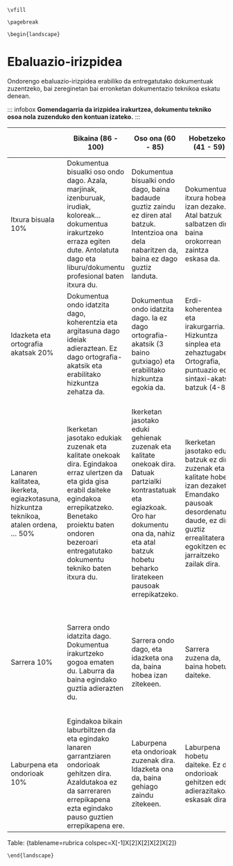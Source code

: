 
```{=latex}
\vfill

\pagebreak

\begin{landscape}
```

# Ebaluazio-irizpidea

Ondorengo ebaluazio-irizpidea erabiliko da entregatutako dokumentuak zuzentzeko, bai zereginetan bai erronketan dokumentazio teknikoa eskatu denean.

::: infobox
**Gomendagarria da irizpidea irakurtzea, dokumentu tekniko osoa nola zuzenduko den kontuan izateko.**
:::


|                       | Bikaina (86 - 100) | Oso ona (60 - 85) | Hobetzekoa (41 - 59) | Oso hobetzekoa (0 - 40) |
| --------------------- | -------------------- | ----------------- | ----------------- | -------------------- |
| Itxura bisuala 10% | Dokumentua bisualki oso ondo dago. Azala, marjinak, izenburuak, irudiak, koloreak... dokumentua irakurtzeko erraza egiten dute. Antolatuta dago eta liburu/dokumentu profesional baten itxura du. | Dokumentua bisualki ondo dago, baina badaude guztiz zaindu ez diren atal batzuk. Intentzioa ona dela nabaritzen da, baina ez dago guztiz landuta. | Dokumentuak itxura hobea izan dezake. Atal batzuk salbatzen dira, baina orokorrean zaintza eskasa da. | Dokumentua desordenatuta dago. Bisualki ez du espero den estetika. Hautatutako irudi, izenburu eta koloreek irakurketa zailtzen dute. | \
| Idazketa eta ortografia akatsak 20% | Dokumentua ondo idatzita dago, koherentzia eta argitasuna dago ideiak adieraztean. Ez dago ortografia-akatsik eta erabilitako hizkuntza zehatza da. | Dokumentua ondo idatzita dago. Ia ez dago ortografia-akatsik (3 baino gutxiago) eta erabilitako hizkuntza egokia da. | Erdi-koherentea eta irakurgarria. Hizkuntza sinplea eta zehaztugabea. Ortografia, puntuazio edo sintaxi-akats batzuk (4-8). | Dokumentua ez da koherentea. Ortografia eta sintaxi-akats ugari. Irakurtzeko zaila da erabilitako hizkuntza eta/edo akatsengatik. | \
| Lanaren kalitatea, ikerketa, egiazkotasuna, hizkuntza teknikoa, atalen ordena, … 50% | Ikerketan jasotako edukiak zuzenak eta kalitate onekoak dira. Egindakoa erraz ulertzen da eta gida gisa erabil daiteke egindakoa errepikatzeko. Benetako proiektu baten ondoren bezeroari entregatutako dokumentu tekniko baten itxura du. | Ikerketan jasotako eduki gehienak zuzenak eta kalitate onekoak dira. Datuak partzialki kontrastatuak eta egiazkoak. Oro har dokumentu ona da, nahiz eta atal batzuk hobetu beharko liratekeen pausoak errepikatzeko. | Ikerketan jasotako eduki batzuk ez dira zuzenak eta kalitate hobea izan dezakete. Emandako pausoak desordenatuta daude, ez dira guztiz errealitatera egokitzen edo jarraitzeko zailak dira. | Ikerketan jasotako edukiak kalitate txarrekoak dira. Datu faltsuak erabiltzen dira kontrastatu gabe. Dokumentuak ez du balio egindako lanaren ideia izateko ezta behar izanez gero errepikatzeko. Pausoak, azalpenak edo proiektuaren atal batzuk falta dira. | \
| Sarrera 10% | Sarrera ondo idatzita dago. Dokumentua irakurtzeko gogoa ematen du. Laburra da baina egindako guztia adierazten du. | Sarrera ondo dago, eta idazketa ona da, baina hobea izan zitekeen. | Sarrera zuzena da, baina hobetu daiteke. | Sarrera gaizki idatzita dago. Ez du dokumentua irakurtzeko gogorik ematen eta egin beharrekoen inguruko informazioa falta da. | \
| Laburpena eta ondorioak 10% | Egindakoa bikain laburbiltzen da eta egindako lanaren garrantziaren ondorioak gehitzen dira. Azaldutakoa ez da sarreraren errepikapena ezta egindako pauso guztien errepikapena ere. | Laburpena eta ondorioak zuzenak dira. Idazketa ona da, baina gehiago zaindu zitekeen. | Laburpena hobetu daiteke. Ez du ondorioak gehitzen edo adierazitakoak eskasak dira. | Laburpena eskasa da eta ez du ondorio zuzenik gehitzen. Sarrera imitatzen du edo egindako pauso guztiak berriro deskribatzen ditu. |

Table: {tablename=rubrica colspec=X[-1]X[2]X[2]X[2]X[2]}

```{=latex}
\end{landscape}
```
